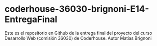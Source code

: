 # coderhouse-36030-brignoni-E14-EntregaFinal
Este es el repositorio en Github de la entrega final del proyecto del curso Desarrollo Web (comisión 36030) de Coderhouse. Autor Matías Brignoni
